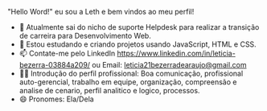 "Hello Word!" eu sou a Leth e bem vindos ao meu perfil!


- 🔭 Atualmente sai do nicho de suporte Helpdesk para realizar a transição de carreira para Desenvolvimento Web.
- 🌱 Estou estudando e criando projetos usando JavaScript, HTML e CSS.
- 📫 Contate-me pelo LinkedIn https://www.linkedin.com/in/leticia-bezerra-03884a209/ ou Email: leticia21bezerradearaujo@gmail.com
- 👩🏻 Introdução do perfil profissional: Boa comunicação, profissional auto-gerencial, trabalho em equipe, organização, compreensão e analise de cenario, perfil analitico e logico, processos.
- 😄 Pronomes: Ela/Dela

